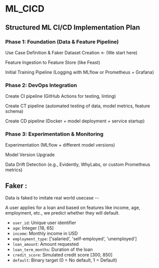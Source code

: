 # ML_CICD

## Structured ML CI/CD Implementation Plan
### Phase 1: Foundation (Data & Feature Pipeline)
Use Case Definition & Faker Dataset Creation ← (We start here)

Feature Ingestion to Feature Store (like Feast)

Initial Training Pipeline (Logging with MLflow or Prometheus + Grafana)

### Phase 2: DevOps Integration
Create CI pipeline (GitHub Actions for testing, linting)

Create CT pipeline (automated testing of data, model metrics, feature schema)

Create CD pipeline (Docker + model deployment + service startup)

### Phase 3: Experimentation & Monitoring
Experimentation (MLflow + different model versions)

Model Version Upgrade

Data Drift Detection (e.g., Evidently, WhyLabs, or custom Prometheus metrics)



## Faker :

Data is faked to imitate real world usecase --

A user applies for a loan and based on features like income, age, employment, etc., we predict whether they will default.
* `user_id`: Unique user identifier
* `age`: Integer \[18, 65]
* `income`: Monthly income in USD
* `employment_type`: \['salaried', 'self-employed', 'unemployed']
* `loan_amount`: Amount requested
* `loan_term_months`: Duration of the loan
* `credit_score`: Simulated credit score \[300, 850]
* `default`: Binary target (0 = No default, 1 = Default)       

